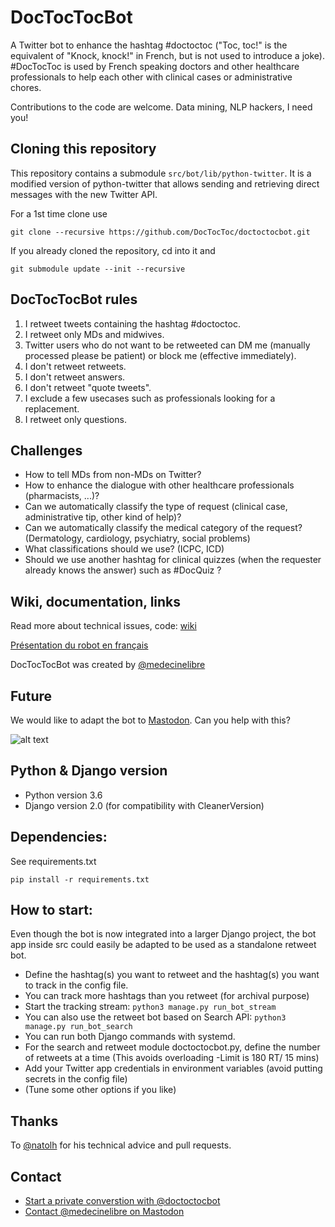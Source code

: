 # DocTocTocBot

A Twitter bot to enhance the hashtag #doctoctoc ("Toc, toc!" is the equivalent of "Knock, knock!" in French, but is not used to introduce a joke).
\#DocTocToc is used by French speaking doctors and other healthcare professionals to help each other with clinical cases or administrative chores.

Contributions to the code are welcome. Data mining, NLP hackers, I need you!

## Cloning this repository
This repository contains a submodule ```src/bot/lib/python-twitter```. It is a modified version of python-twitter that allows sending and retrieving direct messages with the new Twitter API.

For a 1st time clone use

```git clone --recursive https://github.com/DocTocToc/doctoctocbot.git```

If you already cloned the repository, cd into it and

```git submodule update --init --recursive```
## DocTocTocBot rules

1. I retweet tweets containing the hashtag #doctoctoc.
2. I retweet only MDs and midwives.
3. Twitter users who do not want to be retweeted can DM me (manually processed please be patient) or block me (effective immediately).
4. I don't retweet retweets.
5. I don't retweet answers.
6. I don't retweet "quote tweets".
7. I exclude a few usecases such as professionals looking for a replacement.
8. I retweet only questions.

## Challenges

* How to tell MDs from non-MDs on Twitter?
* How to enhance the dialogue with other healthcare professionals (pharmacists, ...)?
* Can we automatically classify the type of request (clinical case, administrative tip, other kind of help)?
* Can we automatically classify the medical category of the request? (Dermatology, cardiology, psychiatry, social problems)
* What classifications should we use? (ICPC, ICD)
* Should we use another hashtag for clinical quizzes (when the requester already knows the answer) such as \#DocQuiz ?

## Wiki, documentation, links

Read more about technical issues, code: [wiki](https://github.com/jeromecc/doctoctocbot/wiki)

[Présentation du robot en français](https://freemedsoft.com/fr/bot/doctoctoc/)

DocTocTocBot was created by [@medecinelibre](https://twitter.com/medecinelibre)


## Future
We would like to adapt the bot to [Mastodon](https://mastodon.social). Can you
help with this?

![alt text](https://img.shields.io/badge/python-3.6-green.svg "Python3.6")

Python & Django version
--------------
* Python version 3.6
* Django version 2.0 (for compatibility with CleanerVersion)

Dependencies:
-------------
See requirements.txt

```pip install -r requirements.txt```

How to start:
-------------

Even though the bot is now integrated into a larger Django project, the bot app inside src could easily be adapted to be used as a standalone retweet bot.

* Define the hashtag(s) you want to retweet and the hashtag(s) you want to track in the config file.
* You can track more hashtags than you retweet (for archival purpose)
* Start the tracking stream: ```python3 manage.py run_bot_stream```
* You can also use the retweet bot based on Search API: ```python3 manage.py run_bot_search```
* You can run both Django commands with systemd.
* For the search and retweet module doctoctocbot.py, define the number of retweets at a time (This avoids overloading -Limit is 180 RT/ 15 mins)
* Add your Twitter app credentials in environment variables (avoid putting secrets in the config file)
* (Tune some other options if you like)

## Thanks
To [@natolh](https://twitter.com/natolh) for his technical advice and pull requests.

## Contact
* [Start a private converstion with @doctoctocbot](https://twitter.com/messages/compose?recipient_id=881706502939185152)
* [Contact @medecinelibre on Mastodon](https://mastodon.xyz/web/accounts/7594)

